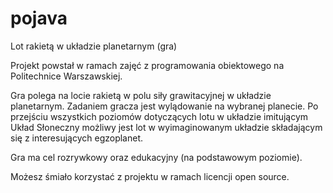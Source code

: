 # pojava
Lot rakietą w układzie planetarnym (gra)

Projekt powstał w ramach zajęć z programowania obiektowego na Politechnice Warszawskiej. 

Gra polega na locie rakietą w polu siły grawitacyjnej w układzie planetarnym. Zadaniem gracza jest wylądowanie na wybranej planecie. Po przejściu wszystkich poziomów dotyczących lotu w układzie imitującym Układ Słoneczny możliwy jest lot w wyimaginowanym układzie składającym się z interesujących egzoplanet. 

Gra ma cel rozrywkowy oraz edukacyjny (na podstawowym poziomie).

Możesz śmiało korzystać z projektu w ramach licencji open source.
